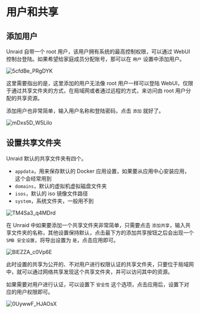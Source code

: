 # 用户和共享

## 添加用户

Unraid 自带一个 root 用户，该用户拥有系统的最高控制权限，可以通过 WebUI 控制台登陆。如果希望给家庭成员分配账号，那可以在 `用户` 设置中添加用户。

![5cfdBe_PRgDYK](https://img-1255332810.cos.ap-chengdu.myqcloud.com/5cfdBe_PRgDYK.png)

这里需要指出的是，这里添加的用户无法像 root 用户一样可以登陆 WebUI，仅限于通过共享文件夹的方式，在局域网或者通过远程的方式，来访问由 root 用户分配的共享资源。

添加用户也非常简单，输入用户名称和登陆密码，点击 `添加` 就好了。

![mDxs5D_W5LiIo](https://img-1255332810.cos.ap-chengdu.myqcloud.com/mDxs5D_W5LiIo.png)

## 设置共享文件夹

Unraid 默认的共享文件夹有四个。

- `appdata`，用来保存默认的 Docker 应用设置，如果要从应用中心安装应用，这个会经常用到
- `domains`，默认的虚拟机虚拟磁盘文件夹
- `isos`，默认的 iso 镜像文件路径
- `system`，系统文件夹，一般用不到

![TM4Sa3_q4MDrd](https://img-1255332810.cos.ap-chengdu.myqcloud.com/TM4Sa3_q4MDrd.png)

在 Unraid 中如果要添加一个共享文件夹非常简单，只需要点击 `添加共享`，输入共享文件夹的名称，其他设置保持默认，点击最下方的添加共享按钮之后会出现一个 `SMB 安全设置`，将导出设置为 `是`，点击应用即可。

![BlEZZA_c0Vp6E](https://img-1255332810.cos.ap-chengdu.myqcloud.com/BlEZZA_c0Vp6E.png)

此时设置的共享为公开的、不对用户进行权限认证的共享文件夹，只要位于局域网中，就可以通过网络共享发现这个共享文件夹，并可以访问其中的资源。

如果需要对用户进行认证，可以设置下 `安全性` 这个选项，点击应用后，设置下对应的用户权限即可。

![0UywwF_HJAOsX](https://img-1255332810.cos.ap-chengdu.myqcloud.com/0UywwF_HJAOsX.png)
 